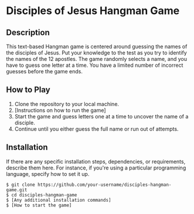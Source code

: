 # Disciples of Jesus Hangman Game

## Description

This text-based Hangman game is centered around guessing the names of the disciples of Jesus. Put your knowledge to the test as you try to identify the names of the 12 apostles. The game randomly selects a name, and you have to guess one letter at a time. You have a limited number of incorrect guesses before the game ends.

## How to Play

1. Clone the repository to your local machine.
2. [Instructions on how to run the game]
3. Start the game and guess letters one at a time to uncover the name of a disciple.
4. Continue until you either guess the full name or run out of attempts.

## Installation

If there are any specific installation steps, dependencies, or requirements, describe them here. For instance, if you're using a particular programming language, specify how to set it up.

```shell
$ git clone https://github.com/your-username/disciples-hangman-game.git
$ cd disciples-hangman-game
$ [Any additional installation commands]
$ [How to start the game]
